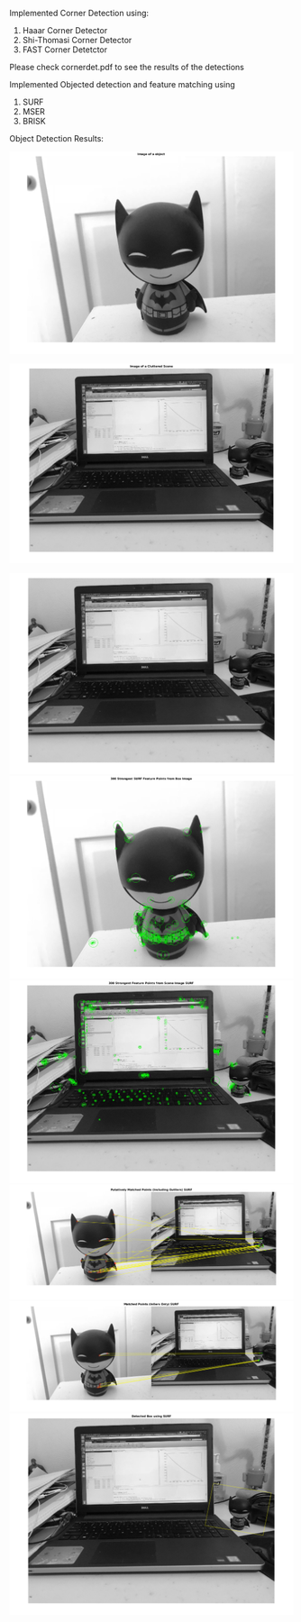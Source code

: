 Implemented Corner Detection using:
1. Haaar Corner Detector
2. Shi-Thomasi Corner Detector
3. FAST Corner Detetctor 


Please check cornerdet.pdf to see the results of the detections




Implemented Objected detection and feature matching using
1. SURF
2. MSER
3. BRISK



Object Detection Results: 



![Alt Text](https://github.com/AmolVagad/ObjectDetection_Matlab/blob/master/html/objdet_01.png)

![Alt Text](https://github.com/AmolVagad/ObjectDetection_Matlab/blob/master/html/objdet_02.png)

![Alt Text](https://github.com/AmolVagad/ObjectDetection_Matlab/blob/master/html/objdet_03.png)
![Alt Text](https://github.com/AmolVagad/ObjectDetection_Matlab/blob/master/html/objdet_04.png)
![Alt Text](https://github.com/AmolVagad/ObjectDetection_Matlab/blob/master/html/objdet_05.png)
![Alt Text](https://github.com/AmolVagad/ObjectDetection_Matlab/blob/master/html/objdet_06.png)
![Alt Text](https://github.com/AmolVagad/ObjectDetection_Matlab/blob/master/html/objdet_07.png)
![Alt Text](https://github.com/AmolVagad/ObjectDetection_Matlab/blob/master/html/objdet_08.png)
